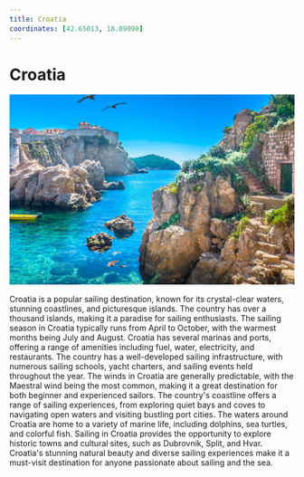 ```yaml
---
title: Croatia
coordinates: [42.65013, 18.09090]
---
```

# Croatia

![Main image](../img/planned/croatia.jpg)

Croatia is a popular sailing destination, known for its crystal-clear waters, stunning coastlines, and picturesque islands. The country has over a thousand islands, making it a paradise for sailing enthusiasts.
The sailing season in Croatia typically runs from April to October, with the warmest months being July and August. Croatia has several marinas and ports, offering a range of amenities including fuel, water, electricity, and restaurants. The country has a well-developed sailing infrastructure, with numerous sailing schools, yacht charters, and sailing events held throughout the year. The winds in Croatia are generally predictable, with the Maestral wind being the most common, making it a great destination for both beginner and experienced sailors. The country's coastline offers a range of sailing experiences, from exploring quiet bays and coves to navigating open waters and visiting bustling port cities. The waters around Croatia are home to a variety of marine life, including dolphins, sea turtles, and colorful fish. Sailing in Croatia provides the opportunity to explore historic towns and cultural sites, such as Dubrovnik, Split, and Hvar. Croatia's stunning natural beauty and diverse sailing experiences make it a must-visit destination for anyone passionate about sailing and the sea.